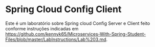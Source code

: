 # Spring Cloud Config Client

Este é um laboratório sobre Spring cloud Config Server e Client feito conforme instruções indicadas em https://github.com/kennyk65/Microservices-With-Spring-Student-Files/blob/master/LabInstructions/Lab%203.md.
